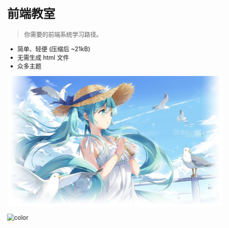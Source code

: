 

# 前端教室 

> 你需要的前端系统学习路径。

- 简单、轻便 (压缩后 ~21kB)
- 无需生成 html 文件
- 众多主题

![](/background-img.jpg)

![color](#fbb30b)